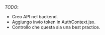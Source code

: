 _TODO_:

-   Creo API nel backend.
-   Aggiungo invio token in AuthContext.jsx.
-   Controllo che questa sia una best practice.
